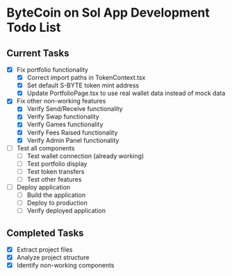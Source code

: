 # ByteCoin on Sol App Development Todo List

## Current Tasks
- [x] Fix portfolio functionality
  - [x] Correct import paths in TokenContext.tsx
  - [x] Set default S-BYTE token mint address
  - [x] Update PortfolioPage.tsx to use real wallet data instead of mock data
- [x] Fix other non-working features
  - [x] Verify Send/Receive functionality
  - [x] Verify Swap functionality
  - [x] Verify Games functionality
  - [x] Verify Fees Raised functionality
  - [x] Verify Admin Panel functionality
- [ ] Test all components
  - [ ] Test wallet connection (already working)
  - [ ] Test portfolio display
  - [ ] Test token transfers
  - [ ] Test other features
- [ ] Deploy application
  - [ ] Build the application
  - [ ] Deploy to production
  - [ ] Verify deployed application

## Completed Tasks
- [x] Extract project files
- [x] Analyze project structure
- [x] Identify non-working components
